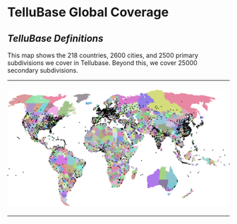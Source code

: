 # TelluBase Global Coverage
## *TelluBase Definitions*
This map shows the 218 countries, 2600 cities, and 2500 primary subdivisions we cover in Tellubase. Beyond this, we cover 25000 secondary subdivisions.

---
#### <img  src="assets/svg/tellusant-tellubase-global-coverage.svg" alt="TelluBase Global Coverage | 218 Countries | 2600 Cities | 2500 Subdivisions">

---
